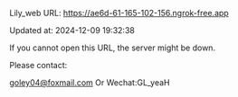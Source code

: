 Lily_web URL: https://ae6d-61-165-102-156.ngrok-free.app

Updated at: 2024-12-09 19:32:38

If you cannot open this URL, the server might be down.

Please contact: 

goley04@foxmail.com Or Wechat:GL_yeaH